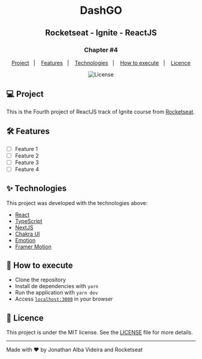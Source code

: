 <h1 align="center">DashGO</h1>
<h2 align="center">Rocketseat - Ignite - ReactJS</h2>

<h3 align="center">Chapter #4</h3>
<p align="center">
  <a href="#-Project">Project</a>&nbsp;&nbsp;&nbsp;|&nbsp;&nbsp;&nbsp;
  <a href="#hammer_and_wrench-Features">Features</a>&nbsp;&nbsp;&nbsp;|&nbsp;&nbsp;&nbsp;
  <a href="#-Technologies">Technologies</a>&nbsp;&nbsp;&nbsp;|&nbsp;&nbsp;&nbsp;
  <a href="#-How-to-execute">How to execute</a>&nbsp;&nbsp;&nbsp;|&nbsp;&nbsp;&nbsp;
  <a href="#-Licence">Licence</a>
</p>

<p align="center">
  <img alt="License" src="https://img.shields.io/static/v1?label=license&message=MIT&color=069446&labelColor=000000">
</p>

## 💻 Project

This is the Fourth project of ReactJS track of Ignite course from [Rocketseat](https://rocketseat.com.br/).

## :hammer_and_wrench: Features

- [ ] Feature 1
- [ ] Feature 2
- [ ] Feature 3
- [ ] Feature 4

## ✨ Technologies

This project was developed with the technologies above:

- [React](https://reactjs.org)
- [TypeScript](https://www.typescriptlang.org)
- [NextJS](https://nextjs.org)
- [Chakra UI](https://chakra-ui.com)
- [Emotion](https://emotion.sh)
- [Framer Motion](https://framer.com/motion)

## 🚀 How to execute

- Clone the repository
- Install de dependencies with `yarn`
- Run the application with `yarn dev`
- Access [`localhost:3000`](http://localhost:3000) in your browser

## 📄 Licence

This project is under the MIT license. See the [LICENSE](./LICENSE) file for more details.

---

Made with ♥ by Jonathan Alba Videira and Rocketseat

